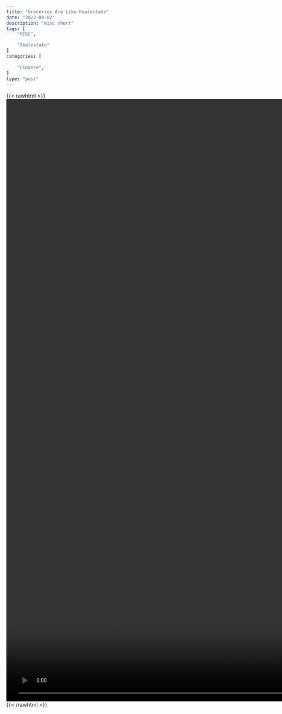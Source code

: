 ```yaml
---
title: "Groceries Are Like Realestate"
date: "2022-04-02"
description: "misc short"
tags: [
    "MISC",

    "Realestate"
]
categories: [
    
    "Finance",
]
type: "post"
---
```

{{< rawhtml >}}
    <video style="height:40vh;width:auto" overflow="hidden" controls>
        <source src="https://clips.dev00ps.com/MISC/Groceries%20are%20like%20Real%20Estate%20Part%201%20%F0%9F%9B%92%F0%9F%8F%A1%20realestate%20creativefinance%20subjectto%20subto%20pacemorby.mp4" type="video/mp4"> 
    </video>
{{< /rawhtml >}}